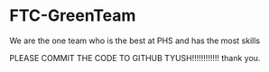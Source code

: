 # FTC-GreenTeam
We are the one team who is the best at PHS and has the most skills

PLEASE COMMIT THE CODE TO GITHUB TYUSH!!!!!!!!!!!! thank you.
